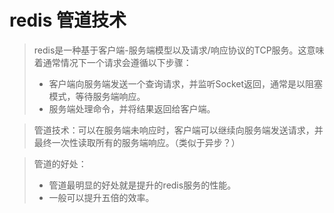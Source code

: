 # redis 管道技术

> redis是一种基于客户端-服务端模型以及请求/响应协议的TCP服务。这意味着通常情况下一个请求会遵循以下步骤：
>
> - 客户端向服务端发送一个查询请求，并监听Socket返回，通常是以阻塞模式，等待服务端响应。
> - 服务端处理命令，并将结果返回给客户端。





> 管道技术：可以在服务端未响应时，客户端可以继续向服务端发送请求，并最终一次性读取所有的服务端响应。（类似于异步？）



> 管道的好处：
>
> - 管道最明显的好处就是提升的redis服务的性能。
> - 一般可以提升五倍的效率。























